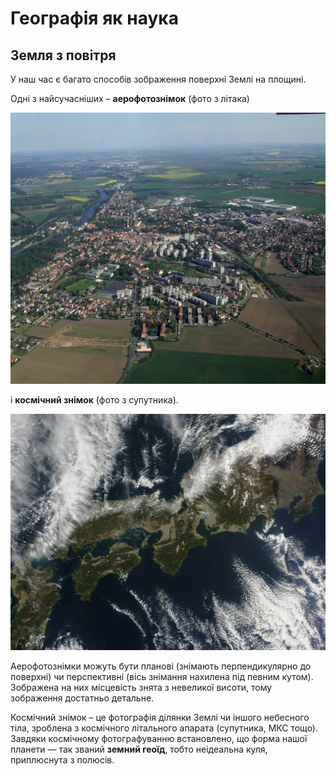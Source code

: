Географія як наука
==================

Земля з повітря
---------------

У наш час є багато способів зображення поверхні Землі на площині. 

Одні з найсучасніших – **аерофотознімок** (фото з літака)

<div align="center">
<img src="pic1.png">
</div>

і **космічний знімок** (фото з супутника).

<div align="center">
<img src="pic2.png">
</div>


Аерофотознімки можуть бути планові (знімають перпендикулярно до
поверхні) чи перспективні (вісь знімання нахилена під певним кутом).
Зображена на них місцевість знята з невеликої висоти, тому зображення
достатньо детальне. 

Космічний знімок – це фотографія ділянки Землі чи
іншого небесного тіла, зроблена з космічного літального апарата
(супутника, МКС тощо). Завдяки космічному фотографуванню встановлено, що
форма нашої планети — так званий **земний геоїд**, тобто неідеальна
куля, приплюснута з полюсів.